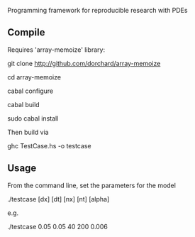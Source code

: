 Programming framework for reproducible research with PDEs

Compile
---------------------------------------------

Requires 'array-memoize' library: 

  git clone http://github.com/dorchard/array-memoize

  cd array-memoize

  cabal configure

  cabal build

  sudo cabal install

Then build via

  ghc TestCase.hs -o testcase

Usage
---------------------------------------------

From the command line, set the parameters for the model

  ./testcase [dx] [dt] [nx] [nt] [alpha]

e.g.

  ./testcase 0.05 0.05 40 200 0.006